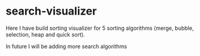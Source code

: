 # search-visualizer

Here I have build sorting visualizer for 5 sorting algorithms (merge, bubble, selection, heap and quick sort).

In future I will be adding more search algorithms
